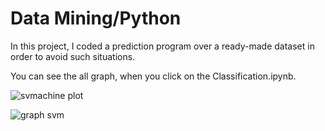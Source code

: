 # Data Mining/Python
 In this project, I coded a prediction program over a ready-made dataset in order to avoid such situations.
 
You can see the all graph, when you click on the Classification.ipynb.



![svmachine plot](https://user-images.githubusercontent.com/71414017/132109482-21595609-3d63-4c7d-871e-b56d9a99434e.PNG)




![graph svm](https://user-images.githubusercontent.com/71414017/132109483-88e5b8e2-688c-425c-a4e9-5fbe9f3c2a09.PNG)






